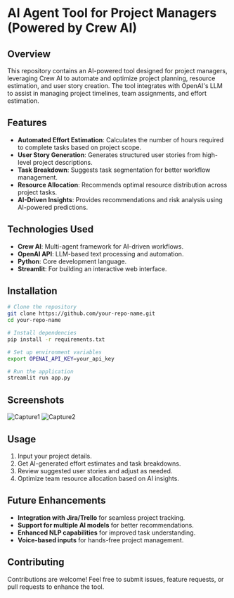 # AI Agent Tool for Project Managers (Powered by Crew AI)

## Overview
This repository contains an AI-powered tool designed for project managers, leveraging Crew AI to automate and optimize project planning, resource estimation, and user story creation. The tool integrates with OpenAI's LLM to assist in managing project timelines, team assignments, and effort estimation.

## Features
- **Automated Effort Estimation**: Calculates the number of hours required to complete tasks based on project scope.
- **User Story Generation**: Generates structured user stories from high-level project descriptions.
- **Task Breakdown**: Suggests task segmentation for better workflow management.
- **Resource Allocation**: Recommends optimal resource distribution across project tasks.
- **AI-Driven Insights**: Provides recommendations and risk analysis using AI-powered predictions.

## Technologies Used
- **Crew AI**: Multi-agent framework for AI-driven workflows.
- **OpenAI API**: LLM-based text processing and automation.
- **Python**: Core development language.
- **Streamlit**: For building an interactive web interface.

## Installation
```sh
# Clone the repository
git clone https://github.com/your-repo-name.git
cd your-repo-name

# Install dependencies
pip install -r requirements.txt

# Set up environment variables
export OPENAI_API_KEY=your_api_key

# Run the application
streamlit run app.py
```
## Screenshots 
![Capture1](https://github.com/user-attachments/assets/c335ebbb-7e04-491c-ba29-2d5acc245364)
![Capture2](https://github.com/user-attachments/assets/12ce1da0-b5b7-4be6-8125-2a42063e92ad)


## Usage
1. Input your project details.
2. Get AI-generated effort estimates and task breakdowns.
3. Review suggested user stories and adjust as needed.
4. Optimize team resource allocation based on AI insights.

## Future Enhancements
- **Integration with Jira/Trello** for seamless project tracking.
- **Support for multiple AI models** for better recommendations.
- **Enhanced NLP capabilities** for improved task understanding.
- **Voice-based inputs** for hands-free project management.

## Contributing
Contributions are welcome! Feel free to submit issues, feature requests, or pull requests to enhance the tool.




